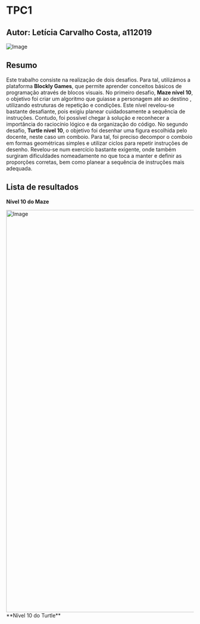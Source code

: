 # TPC1
## Autor: Letícia Carvalho Costa, a112019
![Image](https://github.com/user-attachments/assets/8ff4eab7-81c8-4258-a209-545291ab0c84)
## Resumo
Este trabalho consiste na realização de dois desafios. Para tal, utilizámos a plataforma **Blockly Games**, que permite aprender conceitos básicos de programação através de blocos visuais. 
No primeiro desafio, **Maze nível 10**, o objetivo foi criar um algoritmo que guiasse a personagem até ao destino , utilizando estruturas de repetição e condições. Este nível revelou-se bastante desafiante, pois exigiu planear cuidadosamente a sequência de instruções. Contudo, foi possível chegar à solução e reconhecer a importância do raciocínio lógico e da organização do código.
No segundo desafio, **Turtle nível 10**, o objetivo foi desenhar uma figura escolhida pelo docente, neste caso um comboio. Para tal, foi preciso decompor o comboio em formas geométricas simples e utilizar ciclos para repetir instruções de desenho. Revelou-se num exercício bastante exigente, onde também surgiram dificuldades nomeadamente no que toca a manter e definir as proporções corretas, bem como planear a sequência de instruções mais adequada.
## Lista de resultados
**Nível 10 do Maze**

<img width="1920" height="1080" alt="Image" src="https://github.com/user-attachments/assets/dc5d9724-e439-4a05-93a2-c18838436fdf" />
**Nível 10 do Turtle**
